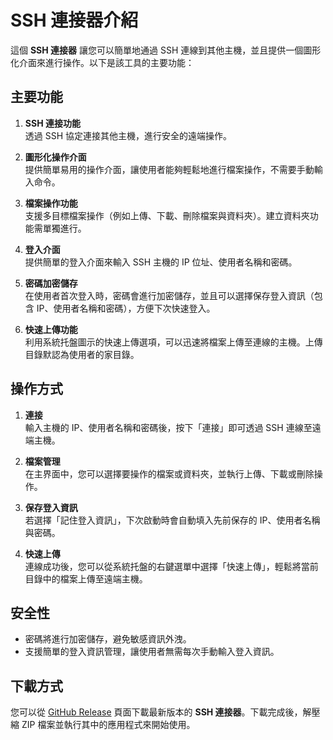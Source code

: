 # SSH 連接器介紹

這個 **SSH 連接器** 讓您可以簡單地通過 SSH 連線到其他主機，並且提供一個圖形化介面來進行操作。以下是該工具的主要功能：

## 主要功能

1. **SSH 連接功能**  
   透過 SSH 協定連接其他主機，進行安全的遠端操作。

2. **圖形化操作介面**  
   提供簡單易用的操作介面，讓使用者能夠輕鬆地進行檔案操作，不需要手動輸入命令。

3. **檔案操作功能**  
   支援多目標檔案操作（例如上傳、下載、刪除檔案與資料夾）。建立資料夾功能需單獨進行。

4. **登入介面**  
   提供簡單的登入介面來輸入 SSH 主機的 IP 位址、使用者名稱和密碼。

5. **密碼加密儲存**  
   在使用者首次登入時，密碼會進行加密儲存，並且可以選擇保存登入資訊（包含 IP、使用者名稱和密碼），方便下次快速登入。

6. **快速上傳功能**  
   利用系統托盤圖示的快速上傳選項，可以迅速將檔案上傳至連線的主機。上傳目錄默認為使用者的家目錄。

## 操作方式

1. **連接**  
   輸入主機的 IP、使用者名稱和密碼後，按下「連接」即可透過 SSH 連線至遠端主機。

2. **檔案管理**  
   在主界面中，您可以選擇要操作的檔案或資料夾，並執行上傳、下載或刪除操作。

3. **保存登入資訊**  
   若選擇「記住登入資訊」，下次啟動時會自動填入先前保存的 IP、使用者名稱與密碼。

4. **快速上傳**  
   連線成功後，您可以從系統托盤的右鍵選單中選擇「快速上傳」，輕鬆將當前目錄中的檔案上傳至遠端主機。

## 安全性

- 密碼將進行加密儲存，避免敏感資訊外洩。
- 支援簡單的登入資訊管理，讓使用者無需每次手動輸入登入資訊。

## 下載方式

您可以從 [GitHub Release](https://github.com/SSH-Connector/ssh-connector/releases) 頁面下載最新版本的 **SSH 連接器**。下載完成後，解壓縮 ZIP 檔案並執行其中的應用程式來開始使用。

